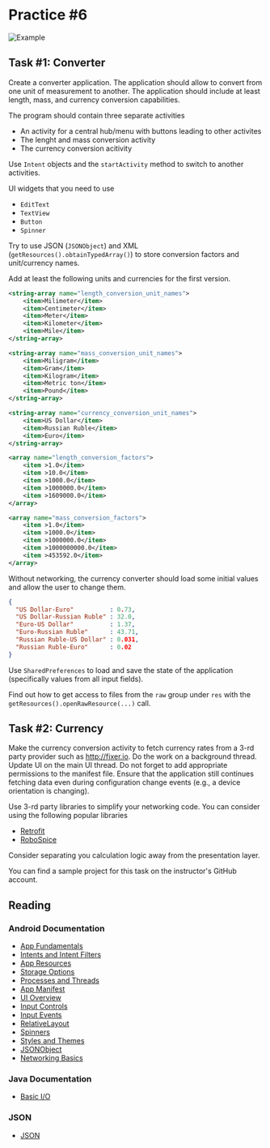 Practice #6
===========

![Example](http://i.imgur.com/zi0NXL6.jpg)

## Task #1: Converter

Create a converter application. The application should allow to convert from one
unit of measurement to another. The application should include at least length,
mass, and currency conversion capabilities.

The program should contain three separate activities

* An activity for a central hub/menu with buttons leading to other activites
* The lenght and mass conversion activity
* The currency conversion acitivity

Use `Intent` objects and the `startActivity` method to switch to another
activities.

UI widgets that you need to use

* `EditText`
* `TextView`
* `Button`
* `Spinner`

Try to use JSON (`JSONObject`) and XML (`getResources().obtainTypedArray()`) to
store conversion factors and unit/currency names.

Add at least the following units and currencies for the first version.

```xml
<string-array name="length_conversion_unit_names">
    <item>Milimeter</item>
    <item>Centimeter</item>
    <item>Meter</item>
    <item>Kilometer</item>
    <item>Mile</item>
</string-array>

<string-array name="mass_conversion_unit_names">
    <item>Miligram</item>
    <item>Gram</item>
    <item>Kilogram</item>
    <item>Metric ton</item>
    <item>Pound</item>
</string-array>

<string-array name="currency_conversion_unit_names">
    <item>US Dollar</item>
    <item>Russian Ruble</item>
    <item>Euro</item>
</string-array>

<array name="length_conversion_factors">
    <item >1.0</item>
    <item >10.0</item>
    <item >1000.0</item>
    <item >1000000.0</item>
    <item >1609000.0</item>
</array>

<array name="mass_conversion_factors">
    <item >1.0</item>
    <item >1000.0</item>
    <item >1000000.0</item>
    <item >1000000000.0</item>
    <item >453592.0</item>
</array>
```

Without networking, the currency converter should load some initial values and
allow the user to change them.

```json
{
  "US Dollar-Euro"          : 0.73,
  "US Dollar-Russian Ruble" : 32.0,
  "Euro-US Dollar"          : 1.37,
  "Euro-Russian Ruble"      : 43.71,
  "Russian Ruble-US Dollar" : 0.031,
  "Russian Ruble-Euro"      : 0.02
}
```

Use `SharedPreferences` to load and save the state of the application
(specifically values from all input fields).

Find out how to get access to files from the `raw` group under `res` with the
`getResources().openRawResource(...)` call.

## Task #2: Currency

Make the currency conversion activity to fetch currency rates from a 3-rd party
provider such as <http://fixer.io>. Do the work on a background thread. Update
UI on the main UI thread. Do not forget to add appropriate permissions to the
manifest file. Ensure that the application still continues fetching data even
during configuration change events (e.g., a device orientation is changing).

Use 3-rd party libraries to simplify your networking code. You can consider
using the following popular libraries

* [Retrofit](https://github.com/square/retrofit)
* [RoboSpice](https://github.com/stephanenicolas/robospice)

Consider separating you calculation logic away from the presentation layer.

You can find a sample project for this task on the instructor's GitHub account.

## Reading

### Android Documentation

* [App Fundamentals](http://developer.android.com/guide/components/fundamentals.html)
* [Intents and Intent Filters](http://developer.android.com/guide/components/intents-filters.html)
* [App Resources](http://developer.android.com/guide/topics/resources/providing-resources.html)
* [Storage Options](http://developer.android.com/guide/topics/data/data-storage.html)
* [Processes and Threads](http://developer.android.com/guide/components/processes-and-threads.html)
* [App Manifest](http://developer.android.com/guide/topics/manifest/manifest-intro.html)
* [UI Overview](http://developer.android.com/guide/topics/ui/overview.html)
* [Input Controls](http://developer.android.com/guide/topics/ui/controls.html)
* [Input Events](http://developer.android.com/guide/topics/ui/ui-events.html)
* [RelativeLayout](http://developer.android.com/guide/topics/ui/layout/relative.html)
* [Spinners](http://developer.android.com/guide/topics/ui/controls/spinner.html)
* [Styles and Themes](http://developer.android.com/guide/topics/ui/themes.html)
* [JSONObject](http://developer.android.com/reference/org/json/JSONObject.html)
* [Networking Basics](http://developer.android.com/training/basics/network-ops/connecting.html)

### Java Documentation

* [Basic I/O](https://docs.oracle.com/javase/tutorial/essential/io)

### JSON

* [JSON](http://www.json.org)

